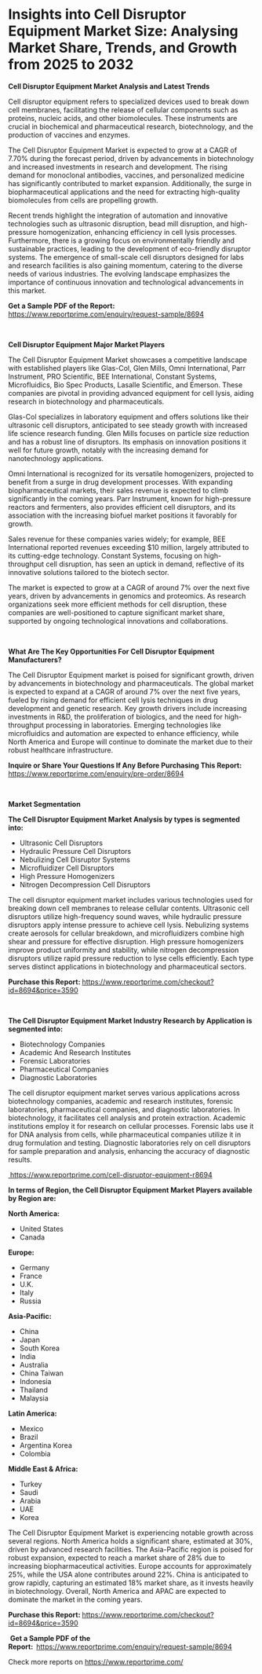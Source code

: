 <p><h1>Insights into Cell Disruptor Equipment Market Size: Analysing Market Share, Trends, and Growth from 2025 to 2032</h1></p><p><strong>Cell Disruptor Equipment Market Analysis and Latest Trends</strong></p>
<p><p>Cell disruptor equipment refers to specialized devices used to break down cell membranes, facilitating the release of cellular components such as proteins, nucleic acids, and other biomolecules. These instruments are crucial in biochemical and pharmaceutical research, biotechnology, and the production of vaccines and enzymes. </p><p>The Cell Disruptor Equipment Market is expected to grow at a CAGR of 7.70% during the forecast period, driven by advancements in biotechnology and increased investments in research and development. The rising demand for monoclonal antibodies, vaccines, and personalized medicine has significantly contributed to market expansion. Additionally, the surge in biopharmaceutical applications and the need for extracting high-quality biomolecules from cells are propelling growth. </p><p>Recent trends highlight the integration of automation and innovative technologies such as ultrasonic disruption, bead mill disruption, and high-pressure homogenization, enhancing efficiency in cell lysis processes. Furthermore, there is a growing focus on environmentally friendly and sustainable practices, leading to the development of eco-friendly disruptor systems. The emergence of small-scale cell disruptors designed for labs and research facilities is also gaining momentum, catering to the diverse needs of various industries. The evolving landscape emphasizes the importance of continuous innovation and technological advancements in this market.</p></p>
<p><strong>Get a Sample PDF of the Report:&nbsp;</strong> <a href="https://www.reportprime.com/enquiry/request-sample/8694?utm_campaign=2207&utm_medium=2&utm_source=Github&utm_content=ia&utm_term=20032025&utm_id=cell-disruptor-equipment">https://www.reportprime.com/enquiry/request-sample/8694</a></p>
<p>&nbsp;</p>
<p><strong>Cell Disruptor Equipment Major Market Players</strong></p>
<p><p>The Cell Disruptor Equipment Market showcases a competitive landscape with established players like Glas-Col, Glen Mills, Omni International, Parr Instrument, PRO Scientific, BEE International, Constant Systems, Microfluidics, Bio Spec Products, Lasalle Scientific, and Emerson. These companies are pivotal in providing advanced equipment for cell lysis, aiding research in biotechnology and pharmaceuticals.</p><p>Glas-Col specializes in laboratory equipment and offers solutions like their ultrasonic cell disruptors, anticipated to see steady growth with increased life science research funding. Glen Mills focuses on particle size reduction and has a robust line of disruptors. Its emphasis on innovation positions it well for future growth, notably with the increasing demand for nanotechnology applications.</p><p>Omni International is recognized for its versatile homogenizers, projected to benefit from a surge in drug development processes. With expanding biopharmaceutical markets, their sales revenue is expected to climb significantly in the coming years. Parr Instrument, known for high-pressure reactors and fermenters, also provides efficient cell disruptors, and its association with the increasing biofuel market positions it favorably for growth.</p><p>Sales revenue for these companies varies widely; for example, BEE International reported revenues exceeding $10 million, largely attributed to its cutting-edge technology. Constant Systems, focusing on high-throughput cell disruption, has seen an uptick in demand, reflective of its innovative solutions tailored to the biotech sector.</p><p>The market is expected to grow at a CAGR of around 7% over the next five years, driven by advancements in genomics and proteomics. As research organizations seek more efficient methods for cell disruption, these companies are well-positioned to capture significant market share, supported by ongoing technological innovations and collaborations.</p></p>
<p>&nbsp;</p>
<p><strong>What Are The Key Opportunities For Cell Disruptor Equipment Manufacturers?</strong></p>
<p><p>The Cell Disruptor Equipment market is poised for significant growth, driven by advancements in biotechnology and pharmaceuticals. The global market is expected to expand at a CAGR of around 7% over the next five years, fueled by rising demand for efficient cell lysis techniques in drug development and genetic research. Key growth drivers include increasing investments in R&D, the proliferation of biologics, and the need for high-throughput processing in laboratories. Emerging technologies like microfluidics and automation are expected to enhance efficiency, while North America and Europe will continue to dominate the market due to their robust healthcare infrastructure.</p></p>
<p><strong>Inquire or Share Your Questions If Any Before Purchasing This Report:</strong> <a href="https://www.reportprime.com/enquiry/pre-order/8694?utm_campaign=2207&utm_medium=2&utm_source=Github&utm_content=ia&utm_term=20032025&utm_id=cell-disruptor-equipment">https://www.reportprime.com/enquiry/pre-order/8694</a></p>
<p>&nbsp;</p>
<p><strong>Market Segmentation</strong></p>
<p><strong>The Cell Disruptor Equipment Market Analysis by types is segmented into:</strong></p>
<p><ul><li>Ultrasonic Cell Disruptors</li><li>Hydraulic Pressure Cell Disruptors</li><li>Nebulizing Cell Disruptor Systems</li><li>Microfluidizer Cell Disruptors</li><li>High Pressure Homogenizers</li><li>Nitrogen Decompression Cell Disruptors</li></ul></p>
<p><p>The cell disruptor equipment market includes various technologies used for breaking down cell membranes to release cellular contents. Ultrasonic cell disruptors utilize high-frequency sound waves, while hydraulic pressure disruptors apply intense pressure to achieve cell lysis. Nebulizing systems create aerosols for cellular breakdown, and microfluidizers combine high shear and pressure for effective disruption. High pressure homogenizers improve product uniformity and stability, while nitrogen decompression disruptors utilize rapid pressure reduction to lyse cells efficiently. Each type serves distinct applications in biotechnology and pharmaceutical sectors.</p></p>
<p><strong>Purchase this Report:&nbsp;</strong><a href="https://www.reportprime.com/checkout?id=8694&price=3590&utm_campaign=2207&utm_medium=2&utm_source=Github&utm_content=ia&utm_term=20032025&utm_id=cell-disruptor-equipment">https://www.reportprime.com/checkout?id=8694&price=3590</a></p>
<p>&nbsp;</p>
<p><strong>The Cell Disruptor Equipment Market Industry Research by Application is segmented into:</strong></p>
<p><ul><li>Biotechnology Companies</li><li>Academic And Research Institutes</li><li>Forensic Laboratories</li><li>Pharmaceutical Companies</li><li>Diagnostic Laboratories</li></ul></p>
<p><p>The cell disruptor equipment market serves various applications across biotechnology companies, academic and research institutes, forensic laboratories, pharmaceutical companies, and diagnostic laboratories. In biotechnology, it facilitates cell analysis and protein extraction. Academic institutions employ it for research on cellular processes. Forensic labs use it for DNA analysis from cells, while pharmaceutical companies utilize it in drug formulation and testing. Diagnostic laboratories rely on cell disruptors for sample preparation and analysis, enhancing the accuracy of diagnostic results.</p></p>
<p><a href="https://www.reportprime.com/cell-disruptor-equipment-r8694?utm_campaign=2207&utm_medium=2&utm_source=Github&utm_content=ia&utm_term=20032025&utm_id=cell-disruptor-equipment">&nbsp;https://www.reportprime.com/cell-disruptor-equipment-r8694</a></p>
<p><strong>In terms of Region, the Cell Disruptor Equipment Market Players available by Region are:</strong></p>
<p>
    <p> <strong> North America: </strong>
        <ul>
            <li>United States</li>
            <li>Canada</li>
        </ul>
        </p> 
    <p> <strong> Europe: </strong>
        <ul>
            <li>Germany</li>
            <li>France</li>
            <li>U.K.</li>
            <li>Italy</li>
            <li>Russia</li>
        </ul>
        </p> 
    <p> <strong> Asia-Pacific: </strong>
        <ul>
            <li>China</li>
            <li>Japan</li>
            <li>South Korea</li>
            <li>India</li>
            <li>Australia</li>
            <li>China Taiwan</li>
            <li>Indonesia</li>
            <li>Thailand</li>
            <li>Malaysia</li>
        </ul>
        </p> 
    <p> <strong> Latin America: </strong>
        <ul>
            <li>Mexico</li>
            <li>Brazil</li>
            <li>Argentina Korea</li>
            <li>Colombia</li>
        </ul>
        </p> 
    <p> <strong> Middle East & Africa: </strong>
        <ul>
            <li>Turkey</li>
            <li>Saudi</li>
            <li>Arabia</li>
            <li>UAE</li>
            <li>Korea</li>
        </ul>
    </p>
    </p>
<p><p>The Cell Disruptor Equipment Market is experiencing notable growth across several regions. North America holds a significant share, estimated at 30%, driven by advanced research facilities. The Asia-Pacific region is poised for robust expansion, expected to reach a market share of 28% due to increasing biopharmaceutical activities. Europe accounts for approximately 25%, while the USA alone contributes around 22%. China is anticipated to grow rapidly, capturing an estimated 18% market share, as it invests heavily in biotechnology. Overall, North America and APAC are expected to dominate the market in the coming years.</p></p>
<p><strong>Purchase this Report: </strong><a href="https://www.reportprime.com/checkout?id=8694&price=3590&utm_campaign=2207&utm_medium=2&utm_source=Github&utm_content=ia&utm_term=20032025&utm_id=cell-disruptor-equipment">https://www.reportprime.com/checkout?id=8694&price=3590</a></p>
<p>&nbsp;<strong>Get a Sample PDF of the Report:&nbsp;&nbsp;</strong><a href="https://www.reportprime.com/enquiry/request-sample/8694?utm_campaign=2207&utm_medium=2&utm_source=Github&utm_content=ia&utm_term=20032025&utm_id=cell-disruptor-equipment">https://www.reportprime.com/enquiry/request-sample/8694</a></p>
<p><strong></strong></p>
<p>Check more reports on <a href="https://www.reportprime.com/?utm_campaign=2207&utm_medium=2&utm_source=Github&utm_content=ia&utm_term=20032025&utm_id=cell-disruptor-equipment">https://www.reportprime.com/</a></p>